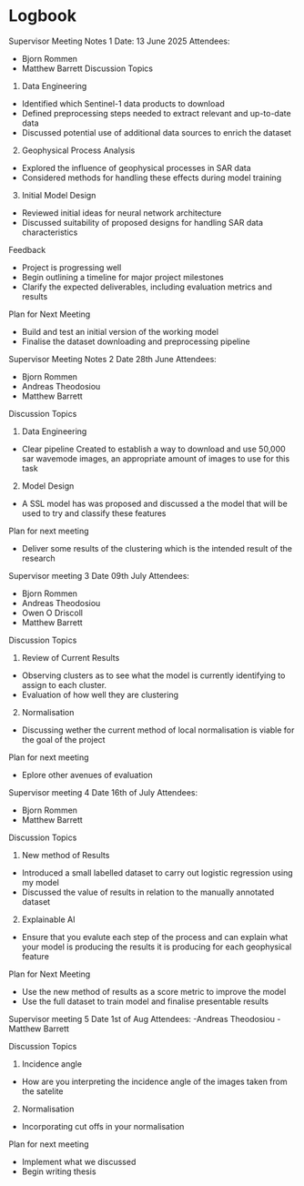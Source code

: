 # Logbook
Supervisor Meeting Notes 1
Date: 13 June 2025 
Attendees:
- Bjorn Rommen
- Matthew Barrett
Discussion Topics
1. Data Engineering
- Identified which Sentinel-1 data products to download
- Defined preprocessing steps needed to extract relevant and up-to-date data
- Discussed potential use of additional data sources to enrich the dataset

2. Geophysical Process Analysis
- Explored the influence of geophysical processes in SAR data
- Considered methods for handling these effects during model training
3. Initial Model Design
- Reviewed initial ideas for neural network architecture
- Discussed suitability of proposed designs for handling SAR data characteristics

Feedback
- Project is progressing well
- Begin outlining a timeline for major project milestones
- Clarify the expected deliverables, including evaluation metrics and results

Plan for Next Meeting
- Build and test an initial version of the working model
- Finalise the dataset downloading and preprocessing pipeline


Supervisor Meeting Notes 2
Date 28th June 
Attendees: 
- Bjorn Rommen
- Andreas Theodosiou
- Matthew Barrett

Discussion Topics
1. Data Engineering
- Clear pipeline Created to establish a way to download and use 50,000 sar wavemode images, an appropriate amount of images to use for this task

2. Model Design
- A SSL model has was proposed and discussed a the model that will be used to try and classify these features

Plan for next meeting 
- Deliver some results of the clustering which is the intended result of the research


Supervisor meeting 3
Date 09th July
Attendees:
- Bjorn Rommen
- Andreas Theodosiou
- Owen O Driscoll
- Matthew Barrett

Discussion Topics
1. Review of Current Results
- Observing clusters as to see what the model is currently identifying to assign to each cluster.
- Evaluation of how well they are clustering

2. Normalisation
- Discussing wether the current method of local normalisation is viable for the goal of the project

Plan for next meeting 
- Eplore other avenues of evaluation


Supervisor meeting 4
Date 16th of July 
Attendees:
- Bjorn Rommen
- Matthew Barrett

Discussion Topics
1. New method of Results
- Introduced a small labelled dataset to carry out logistic regression using my model
- Discussed the value of results in relation to the manually annotated dataset

2. Explainable AI
- Ensure that you evalute each step of the process and can explain what your model is producing the results it is producing for each geophysical feature

Plan for Next Meeting 
- Use the new method of results as a score metric to improve the model
- Use the full dataset to train model and finalise presentable results

Supervisor meeting 5
Date 1st of Aug
Attendees:
-Andreas Theodosiou
-Matthew Barrett

Discussion Topics
1. Incidence angle
- How are you interpreting the incidence angle of the images taken from the satelite

2. Normalisation
- Incorporating cut offs in your normalisation

Plan for next meeting 
- Implement what we discussed
- Begin writing thesis 

  


